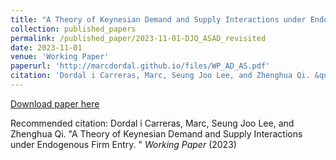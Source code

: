 ```yaml
---
title: "A Theory of Keynesian Demand and Supply Interactions under Endogenous Firm Entry"
collection: published_papers
permalink: /published_paper/2023-11-01-DJQ_ASAD_revisited
date: 2023-11-01
venue: 'Working Paper'
paperurl: 'http://marcdordal.github.io/files/WP_AD_AS.pdf'
citation: 'Dordal i Carreras, Marc, Seung Joo Lee, and Zhenghua Qi. &quot;A Theory of Keynesian Demand and Supply Interactions under Endogenous Firm Entry. &quot;  <i>Working Paper</i> (2023) '
---
```

[Download paper here](http://marcdordal.github.io/files/WP_AD_AS.pdf)

Recommended citation: Dordal i Carreras, Marc, Seung Joo Lee, and Zhenghua Qi. "A Theory of Keynesian Demand and Supply Interactions under Endogenous Firm Entry. "  <i>Working Paper</i> (2023) 